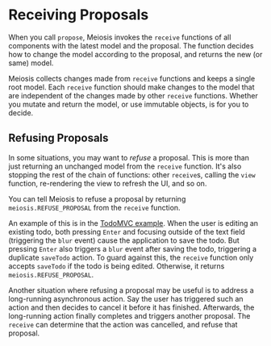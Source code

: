 # Receiving Proposals

When you call `propose`, Meiosis invokes the `receive` functions of all components with the latest model and the proposal. The function decides how to change the model according to the proposal, and returns the new (or same) model.

Meiosis collects changes made from `receive` functions and keeps a single root model. Each `receive` function should make changes to the model that are independent of the changes made by other `receive` functions. Whether you mutate and return the model, or use immutable objects, is for you to decide.

## Refusing Proposals

In some situations, you may want to *refuse* a proposal. This is more than just returning an unchanged model from the `receive` function. It's also stopping the rest of the chain of functions: other `receive`s, calling the `view` function, re-rendering the view to refresh the UI, and so on.

You can tell Meiosis to refuse a proposal by returning `meiosis.REFUSE_PROPOSAL` from the `receive` function.

An example of this is in the [TodoMVC example](https://github.com/foxdonut/meiosis-examples/tree/master/examples/todomvc). When the user is editing an existing todo, both pressing `Enter` and focusing outside of the text field (triggering the `blur` event) cause the application to save the todo. But pressing `Enter` also triggers a `blur` event after saving the todo, triggering a duplicate `saveTodo` action. To guard against this, the `receive` function only accepts `saveTodo` if the todo is being edited. Otherwise, it returns `meiosis.REFUSE_PROPOSAL`.

Another situation where refusing a proposal may be useful is to address a long-running asynchronous action. Say the user has triggered such an action and then decides to cancel it before it has finished. Afterwards, the long-running action finally completes and triggers another proposal. The `receive` can determine that the action was cancelled, and refuse that proposal.
